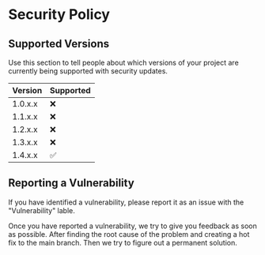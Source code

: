 # Security Policy

## Supported Versions

Use this section to tell people about which versions of your project are
currently being supported with security updates.

| Version | Supported          |
| ------- | ------------------ |
| 1.0.x.x | :x:                |
| 1.1.x.x | :x:                |
| 1.2.x.x | :x:                |
| 1.3.x.x | :x:                |
| 1.4.x.x  | :white_check_mark: |



## Reporting a Vulnerability

If you have identified a vulnerability, please report it as an issue with the "Vulnerability" lable.

Once you have reported a vulnerability, we try to give you feedback as soon as possible. After finding the root cause of the problem and creating a hot fix to the main branch. Then we try to figure out a permanent solution.


